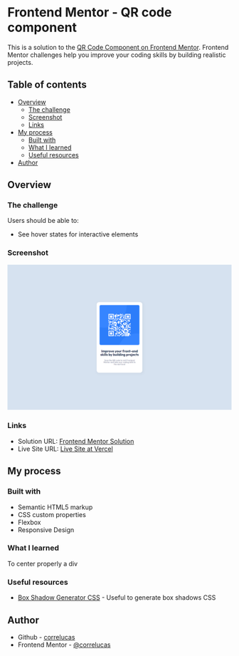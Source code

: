 # Frontend Mentor - QR code component

This is a solution to the [QR Code Component on Frontend Mentor](https://www.frontendmentor.io/challenges/qr-code-component-iux_sIO_H). Frontend Mentor challenges help you improve your coding skills by building realistic projects. 

## Table of contents

- [Overview](#overview)
  - [The challenge](#the-challenge)
  - [Screenshot](#screenshot)
  - [Links](#links)
- [My process](#my-process)
  - [Built with](#built-with)
  - [What I learned](#what-i-learned)
  - [Useful resources](#useful-resources)
- [Author](#author)


## Overview

### The challenge

Users should be able to:

- See hover states for interactive elements

### Screenshot

![](./screenshot/screenshot-desktop.png)



### Links

- Solution URL: [Frontend Mentor Solution](https://www.frontendmentor.io/solutions/qr-code-component-SJkAUS-Iq)
- Live Site URL: [Live Site at Vercel](https://qr-code-component-f22bx2oqb-correlucas.vercel.app/)


## My process

### Built with

- Semantic HTML5 markup
- CSS custom properties
- Flexbox
- Responsive Design


### What I learned

To center properly a div

### Useful resources

- [Box Shadow Generator CSS](https://html-css-js.com/css/generator/box-shadow/) - Useful to generate box shadows CSS



## Author
- Github - [correlucas](https://github.com/correlucas/order-summary-component)
- Frontend Mentor - [@correlucas](https://www.frontendmentor.io/profile/correlucas)




